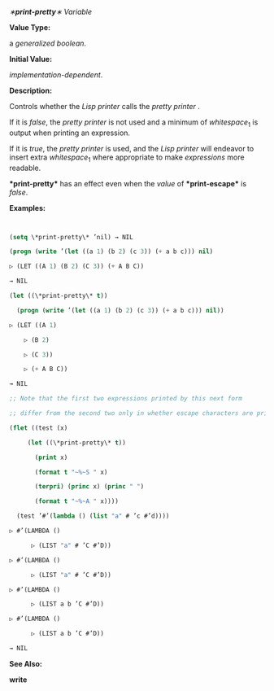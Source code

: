 *∗***print-pretty***∗ Variable* 



**Value Type:** 



a *generalized boolean*. 



**Initial Value:** 



*implementation-dependent*. 



**Description:** 



Controls whether the *Lisp printer* calls the *pretty printer* . 



If it is *false*, the *pretty printer* is not used and a minimum of *whitespace*<sub>1</sub> is output when printing an expression. 



If it is *true*, the *pretty printer* is used, and the *Lisp printer* will endeavor to insert extra *whitespace*<sub>1</sub> where appropriate to make *expressions* more readable. 



**\*print-pretty\*** has an effect even when the *value* of **\*print-escape\*** is *false*. 







 



 



**Examples:**
```lisp


(setq \*print-pretty\* ’nil) → NIL 

(progn (write ’(let ((a 1) (b 2) (c 3)) (+ a b c))) nil) 

▷ (LET ((A 1) (B 2) (C 3)) (+ A B C)) 

→ NIL 

(let ((\*print-pretty\* t)) 

  (progn (write ’(let ((a 1) (b 2) (c 3)) (+ a b c))) nil)) 

▷ (LET ((A 1) 

	▷ (B 2) 

	▷ (C 3)) 

    ▷ (+ A B C)) 

→ NIL 

;; Note that the first two expressions printed by this next form 

;; differ from the second two only in whether escape characters are printed. ;; In all four cases, extra whitespace is inserted by the pretty printer. 

(flet ((test (x) 

	 (let ((\*print-pretty\* t)) 

	   (print x) 

	   (format t "~%~S " x) 

	   (terpri) (princ x) (princ " ") 

	   (format t "~%~A " x)))) 

  (test ’#’(lambda () (list "a" # ’c #’d)))) 

▷ #’(LAMBDA () 

      ▷ (LIST "a" # ’C #’D)) 

▷ #’(LAMBDA () 

      ▷ (LIST "a" # ’C #’D)) 

▷ #’(LAMBDA () 

      ▷ (LIST a b ’C #’D)) 

▷ #’(LAMBDA () 

      ▷ (LIST a b ’C #’D)) 

→ NIL 


```
**See Also:** 



**write** 



